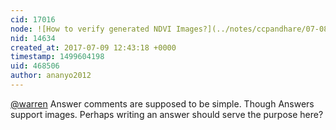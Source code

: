 ```yaml
---
cid: 17016
node: ![How to verify generated NDVI Images?](../notes/ccpandhare/07-08-2017/how-to-verify-if-my-programmatically-generated-ndvi-version-of-an-image-is-correct)
nid: 14634
created_at: 2017-07-09 12:43:18 +0000
timestamp: 1499604198
uid: 468506
author: ananyo2012
---
```


[@warren](/profile/warren) Answer comments are supposed to be simple. Though Answers support images. Perhaps writing an answer should serve the purpose here?